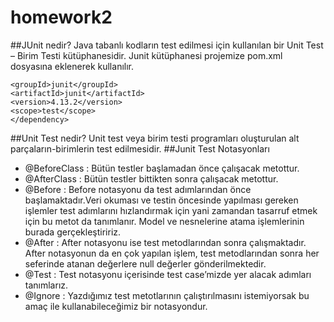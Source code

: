 # homework2
##JUnit nedir?
Java tabanlı kodların test edilmesi için kullanılan bir Unit Test – Birim Testi kütüphanesidir.
Junit kütüphanesi projemize pom.xml dosyasına eklenerek kullanılır.
```<dependency>
<groupId>junit</groupId>
<artifactId>junit</artifactId>
<version>4.13.2</version>
<scope>test</scope>
</dependency>
```
##Unit Test nedir?
Unit test veya birim testi programları oluşturulan alt parçaların-birimlerin test edilmesidir.
##Junit Test Notasyonları
- @BeforeClass : Bütün testler başlamadan önce çalışacak metottur.
- @AfterClass : Bütün testler bittikten sonra çalışacak metottur.
- @Before : Before notasyonu da test adımlarından önce başlamaktadır.Veri okuması ve testin öncesinde yapılması gereken işlemler test adımlarını hızlandırmak için yani zamandan tasarruf etmek için bu metot da tanımlanır. Model ve nesnelerine atama işlemlerinin burada gerçekleştiririz.
- @After : After notasyonu ise test metodlarından sonra çalışmaktadır. After notasyonun da en çok yapılan işlem, test metodlarından sonra her seferinde atanan değerlere null değerler gönderilmektedir.
- @Test : Test notasyonu içerisinde test case’mizde yer alacak adımları tanımlarız.
- @Ignore : Yazdığımız test metotlarının çalıştırılmasını istemiyorsak bu amaç ile kullanabileceğimiz bir notasyondur.
